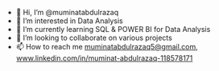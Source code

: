 - 👋 Hi, I’m @muminatabdulrazaq
- 👀 I’m interested in Data Analysis
- 🌱 I’m currently learning SQL & POWER BI for Data Analysis
- 💞️ I’m looking to collaborate on various projects
- 📫 How to reach me muminatabdulrazaq5@gmail.com, www.linkedin.com/in/muminat-abdulrazaq-118578171

<!---
muminatabdulrazaq/muminatabdulrazaq is a ✨ special ✨ repository because its `README.md` (this file) appears on your GitHub profile.
You can click the Preview link to take a look at your changes.
--->
